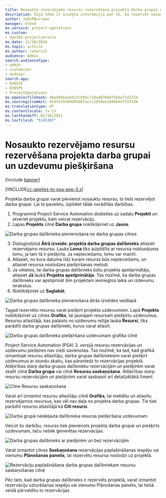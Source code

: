 ```yaml
---
title: Nosaukto rezervējamo resursu rezervēšana projekta darba grupai un uzdevumu piešķiršana
description: Šajā tēmā ir sniegta informācija par to, kā rezervēt nosauktos resursus projekta darba grupām un piešķirt tās uzdevumiem.
author: JohnPBurrows
manager: kfend
ms.service: project-operations
ms.custom:
- dyn365-projectservice
ms.date: 11/28/2018
ms.topic: article
ms.author: ruhercul
audience: Admin
search.audienceType:
- admin
- customizer
- enduser
search.app:
- D365CE
- D365PS
- ProjectOperations
ms.openlocfilehash: d8a49b6ae8423cb99c710e40704475b4a71d3724
ms.sourcegitcommit: 418fa1fe9d605b8faccc2d5dee1b04b4e753f194
ms.translationtype: HT
ms.contentlocale: lv-LV
ms.lasthandoff: 02/10/2021
ms.locfileid: "5145367"
---
```

# <a name="book-named-bookable-resources-to-a-project-team-and-assign-tasks"></a>Nosaukto rezervējamo resursu rezervēšana projekta darba grupai un uzdevumu piešķiršana 

[!include [banner](../includes/psa-now-project-operations.md)]

[!INCLUDE[cc-applies-to-psa-app-3.x](../includes/cc-applies-to-psa-app-3x.md)]

Projekta darba grupai varat pievienot nosauktu resursu, to tieši rezervējot darba grupai. Lai to paveiktu, izpildiet tālāk norādītās darbības.

1. Programmā Project Service Automation dodieties uz sadaļu **Projekti** un atveriet projektu, kam veicat rezervāciju.
2. Lapas **Projekts** cilnē **Darba grupa** noklikšķiniet uz **Jauns**. 

![Darba grupas dalībnieka pievienošana no darba grupas cilnes](media/RM-how-to-1.png)

3. Dialoglodziņā **Ātrā izveide: projekta darba grupas dalībnieks** atlasiet rezervējamo resursu. Lauks **Loma** tiks aizpildīts ar resursa noklusējuma lomu, ja tam tā ir piešķirta. Ja nepieciešams, lomu var mainīt. 
4. Atlasiet, no kura datuma līdz kuram resurss būs nepieciešams, un atlasiet resursa noslodzes piešķiršanas metodi. 
5. Ja vēlaties, lai darba grupas dalībnieks būtu projekta apstiprinātājs, atlasiet **Jā** laukā **Projekta apstiprinātājs**. Tas nozīmē, ka darba grupas dalībnieks var apstiprināt šim projektam iesniegtos laika un izdevumu ierakstus. 
6. Noklikšķiniet uz **Saglabāt**.

![Darba grupas dalībnieka pievienošana ātrās izveides veidlapā](media/RM-how-to-2.png)


Tagad rezervēto resursu varat piešķirt projekta uzdevumiem. Lapā **Projekts** noklikšķiniet uz cilnes **Grafiks**, lai jaunajam resursam piešķirtu uzdevumus. Resursu atlasītājā, kas palaists no uzdevumu režģa lauka **Resursi**, tiks parādīti darba grupas dalībnieki, kurus varat atlasīt.

![Darba grupas dalībnieka piešķiršana uzdevumam grafika cilnē](media/RM-how-to-3.png)

Project Service Automation (PSA) 3. versijā resursu rezervācijas un uzdevumu piešķires nav cieši savienotas. Tas nozīmē, ka tad, kad grafikā izmantojat resursu atlasītāju, darba grupas dalībniekiem varat piešķirt uzdevumus ar stundu skaitu, kas pārsniedz to rezervācijas projektā.
Atšķirības starp darba grupas dalībnieku rezervācijām un piešķirēm varat skatīt cilnē **Darba grupa** vai cilnē **Resursu saskaņošana**. Atšķirības starp resursu rezervācijām un piešķirēm varat saskaņot arī detalizētākā līmenī.

![Cilne Resursu saskaņošana](media/RM-how-to-4.png)

Varat arī izmantot resursu atlasītāju cilnē **Grafiks**, lai meklētu un atlasītu rezervējamos resursus, kas vēl nav daļa no projekta darba grupas. Tie tiek parādīti resursu atlasītājā kā **Citi resursi**.

![Darba grupā neiekļauta dalībnieka resursa piešķiršana uzdevumam](media/RM-how-to-5.png)

Veicot šo darbību, resurss tiek pievienots projekta darba grupai un piešķirts uzdevumam, taču netiek ģenerētas rezervācijas.

![Darba grupas dalībnieks ar piešķirēm un bez rezervācijām](media/RM-how-to-6.png)

Varat izmantot cilnes **Saskaņošana** rezervācijas paplašināšanas iespēju vai vienumu **Plānošanas panelis**, lai rezervētu resursa noslodzi uz projektā.

![Rezervāciju paplašināšana darba grupas dalībniekam resursu saskaņošanas cilnē](media/RM-how-to-7.png)

Pēc tam, kad darba grupas dalībnieks ir rezervēts projektā, varat izmantot rezervāciju uzturēšanas iespēju vai vienumu Plānošanas panelis, lai tiešā veidā pārvaldītu to rezervācijas.
